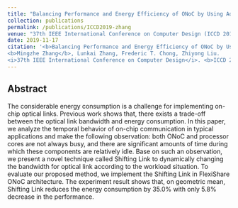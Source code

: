 ```yaml
---
title: "Balancing Performance and Energy Efficiency of ONoC by Using Adaptive Bandwidth"
collection: publications
permalink: /publications/ICCD2019-zhang
venue: "37th IEEE International Conference on Computer Design (ICCD 2019)"
date: 2019-11-17
citation: '<b>Balancing Performance and Energy Efficiency of ONoC by Using Adaptive Bandwidth</b>.
<b>Mingzhe Zhang</b>, Lunkai Zhang, Frederic T. Chong, Zhiyong Liu.
<i>37th IEEE International Conference on Computer Design</i>. <b>ICCD 2019</b>.'
---
```


## Abstract
The considerable energy consumption is a challenge for implementing on-chip optical links. Previous work shows that, there exists a trade-off between the optical link bandwidth and energy consumption. In this paper, we analyze the temporal behavior of on-chip communication in typical applications and make the following observation: both ONoC and processor cores are not always busy, and there are significant amounts of time during which these components are relatively idle. Base on such an observation, we present a novel technique called Shifting Link to dynamically changing the bandwidth for optical link according to the workload situation. To evaluate our proposed method, we implement the Shifting Link in FlexiShare ONoC architecture. The experiment result shows that, on geometric mean, Shifting Link reduces the energy consumption by 35.0% with only 5.8% decrease in the performance.